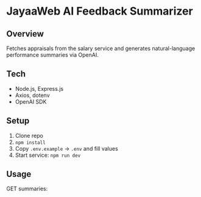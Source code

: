 # JayaaWeb AI Feedback Summarizer

## Overview
Fetches appraisals from the salary service and generates natural-language performance summaries via OpenAI.

## Tech
- Node.js, Express.js
- Axios, dotenv
- OpenAI SDK

## Setup
1. Clone repo  
2. `npm install`  
3. Copy `.env.example` → `.env` and fill values  
4. Start service: `npm run dev`

## Usage
GET summaries: